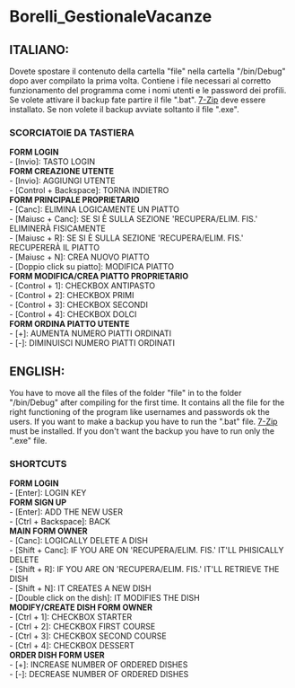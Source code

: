# Borelli_GestionaleVacanze
## ITALIANO:
Dovete spostare il contenuto della cartella "file" nella cartella "/bin/Debug" dopo aver compilato la prima volta. Contiene i file necessari al corretto funzionamento del programma come i nomi utenti e le password dei profili.
Se volete attivare il backup fate partire il file ".bat". [7-Zip](https://www.7-zip.org/'Download '7-Zip') deve essere installato. Se non volete il backup avviate soltanto il file ".exe".

### SCORCIATOIE DA TASTIERA

**FORM LOGIN**\
	- [Invio]: TASTO LOGIN\
**FORM CREAZIONE UTENTE**\
	- [Invio]: AGGIUNGI UTENTE\
	- [Control + Backspace]: TORNA INDIETRO\
**FORM PRINCIPALE PROPRIETARIO**\
	- [Canc]: ELIMINA LOGICAMENTE UN PIATTO\
	- [Maiusc + Canc]: SE SI È SULLA SEZIONE 'RECUPERA/ELIM. FIS.' ELIMINERÀ FISICAMENTE\
	- [Maiusc + R]: SE SI È SULLA SEZIONE 'RECUPERA/ELIM. FIS.' RECUPERERÀ IL PIATTO\
	- [Maiusc + N]: CREA NUOVO PIATTO\
	- [Doppio click su piatto]: MODIFICA PIATTO\
**FORM MODIFICA/CREA PIATTO PROPRIETARIO**\
	- [Control + 1]: CHECKBOX ANTIPASTO\
	- [Control + 2]: CHECKBOX PRIMI\
	- [Control + 3]: CHECKBOX SECONDI\
	- [Control + 4]: CHECKBOX DOLCI\
**FORM ORDINA PIATTO UTENTE**\
	- [+]: AUMENTA NUMERO PIATTI ORDINATI\
	- [-]: DIMINUISCI NUMERO PIATTI ORDINATI

## ENGLISH:
You have to move all the files of the folder "file" in to the folder "/bin/Debug" after compiling for the first time. It contains all the file for the right functioning of the program like usernames and passwords ok the users. 
If you want to make a backup you have to run the ".bat" file. [7-Zip](https://www.7-zip.org/'Download '7-Zip') must be installed. If you don't want the backup you have to run only the ".exe" file.

### SHORTCUTS

**FORM LOGIN**\
	- [Enter]: LOGIN KEY\
**FORM SIGN UP**\
	- [Enter]: ADD THE NEW USER\
	- [Ctrl + Backspace]: BACK\
**MAIN FORM OWNER**\
	- [Canc]: LOGICALLY DELETE A DISH\
	- [Shift + Canc]: IF YOU ARE ON 'RECUPERA/ELIM. FIS.' IT'LL PHISICALLY DELETE\
	- [Shift + R]: IF YOU ARE ON 'RECUPERA/ELIM. FIS.' IT'LL RETRIEVE THE DISH\
	- [Shift + N]: IT CREATES A NEW DISH\
	- [Double click on the dish]: IT MODIFIES THE DISH\
**MODIFY/CREATE DISH FORM OWNER**\
	- [Ctrl + 1]: CHECKBOX STARTER\
	- [Ctrl + 2]: CHECKBOX FIRST COURSE\
	- [Ctrl + 3]: CHECKBOX SECOND COURSE\
	- [Ctrl + 4]: CHECKBOX DESSERT\
**ORDER DISH FORM USER**\
	- [+]: INCREASE NUMBER OF ORDERED DISHES\
	- [-]: DECREASE NUMBER OF ORDERED DISHES